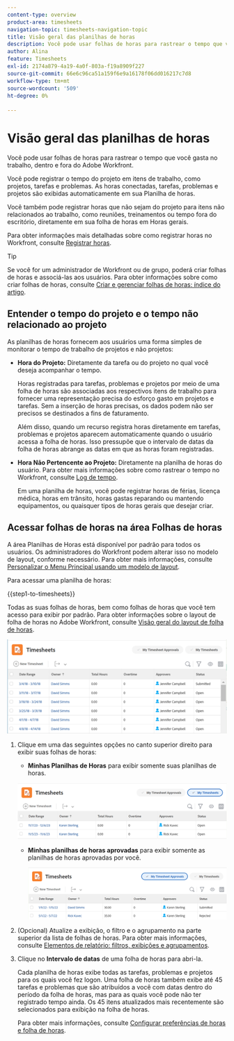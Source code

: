 ```yaml
---
content-type: overview
product-area: timesheets
navigation-topic: timesheets-navigation-topic
title: Visão geral das planilhas de horas
description: Você pode usar folhas de horas para rastrear o tempo que você gasta no trabalho, dentro e fora do Adobe Workfront.
author: Alina
feature: Timesheets
exl-id: 2174a879-4a19-4a0f-803a-f19a8909f227
source-git-commit: 66e6c96ca51a159f6e9a16178f06dd016217c7d8
workflow-type: tm+mt
source-wordcount: '509'
ht-degree: 0%

---
```


# Visão geral das planilhas de horas

<!-- Audited: 12/2023 -->

Você pode usar folhas de horas para rastrear o tempo que você gasta no trabalho, dentro e fora do Adobe Workfront.

Você pode registrar o tempo do projeto em itens de trabalho, como projetos, tarefas e problemas. As horas conectadas, tarefas, problemas e projetos são exibidas automaticamente em sua Planilha de horas.

Você também pode registrar horas que não sejam do projeto para itens não relacionados ao trabalho, como reuniões, treinamentos ou tempo fora do escritório, diretamente em sua folha de horas em Horas gerais.

Para obter informações mais detalhadas sobre como registrar horas no Workfront, consulte [Registrar horas](../../timesheets/create-and-manage-timesheets/log-time.md).

>[!TIP]
>
>Se você for um administrador de Workfront ou de grupo, poderá criar folhas de horas e associá-las aos usuários. Para obter informações sobre como criar folhas de horas, consulte [Criar e gerenciar folhas de horas: índice do artigo](../create-and-manage-timesheets/create-and-manage-timesheets.md).


## Entender o tempo do projeto e o tempo não relacionado ao projeto

As planilhas de horas fornecem aos usuários uma forma simples de monitorar o tempo de trabalho de projetos e não projetos:

* **Hora do Projeto:** Diretamente da tarefa ou do projeto no qual você deseja acompanhar o tempo.

  Horas registradas para tarefas, problemas e projetos por meio de uma folha de horas são associadas aos respectivos itens de trabalho para fornecer uma representação precisa do esforço gasto em projetos e tarefas. Sem a inserção de horas precisas, os dados podem não ser precisos se destinados a fins de faturamento.

  Além disso, quando um recurso registra horas diretamente em tarefas, problemas e projetos aparecem automaticamente quando o usuário acessa a folha de horas. Isso pressupõe que o intervalo de datas da folha de horas abrange as datas em que as horas foram registradas.

* **Hora Não Pertencente ao Projeto:** Diretamente na planilha de horas do usuário. Para obter mais informações sobre como rastrear o tempo no Workfront, consulte   [Log de tempo](../../timesheets/create-and-manage-timesheets/log-time.md).

  Em uma planilha de horas, você pode registrar horas de férias, licença médica, horas em trânsito, horas gastas reparando ou mantendo equipamentos, ou quaisquer tipos de horas gerais que desejar criar.

## Acessar folhas de horas na área Folhas de horas

A área Planilhas de Horas está disponível por padrão para todos os usuários. Os administradores do Workfront podem alterar isso no modelo de layout, conforme necessário. Para obter mais informações, consulte [Personalizar o Menu Principal usando um modelo de layout](/help/quicksilver/administration-and-setup/customize-workfront/use-layout-templates/customize-main-menu.md).

Para acessar uma planilha de horas:

{{step1-to-timesheets}}

Todas as suas folhas de horas, bem como folhas de horas que você tem acesso para exibir por padrão. Para obter informações sobre o layout de folha de horas no Adobe Workfront, consulte [Visão geral do layout de folha de horas](../../timesheets/timesheets/timesheet-layout.md).

![](assets/all-timesheets-list-nwe-350x68.png)

1. Clique em uma das seguintes opções no canto superior direito para exibir suas folhas de horas:

   * **Minhas Planilhas de Horas** para exibir somente suas planilhas de horas.

   ![](assets/my-timesheets-list-various-statuses-nwe-350x60.png)

   * **Minhas planilhas de horas aprovadas** para exibir somente as planilhas de horas aprovadas por você.

     ![](assets/timesheets-i-approve-list-with0filters-new-nwe-350x61.png)


1. (Opcional) Atualize a exibição, o filtro e o agrupamento na parte superior da lista de folhas de horas. Para obter mais informações, consulte [Elementos de relatório: filtros, exibições e agrupamentos](../../reports-and-dashboards/reports/reporting-elements/reporting-elements-overview.md).

1. Clique no **Intervalo de datas** de uma folha de horas para abri-la.

   Cada planilha de horas exibe todas as tarefas, problemas e projetos para os quais você fez logon. Uma folha de horas também exibe até 45 tarefas e problemas que são atribuídos a você com datas dentro do período da folha de horas, mas para as quais você pode não ter registrado tempo ainda. Os 45 itens atualizados mais recentemente são selecionados para exibição na folha de horas.

   Para obter mais informações, consulte [Configurar preferências de horas e folha de horas](../../administration-and-setup/set-up-workfront/configure-timesheets-schedules/timesheet-and-hour-preferences.md).
